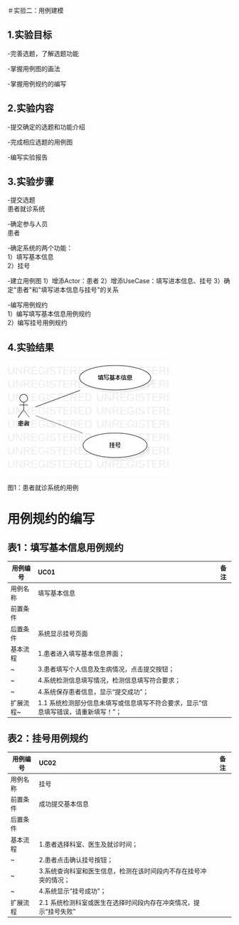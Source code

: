 ＃实验二：用例建模

## 1.实验目标
-完善选题，了解选题功能

-掌握用例图的画法

-掌握用例规约的编写

## 2.实验内容
-提交确定的选题和功能介绍

-完成相应选题的用例图

-编写实验报告

## 3.实验步骤
-提交选题  
患者就诊系统

-确定参与人员  
患者 

-确定系统的两个功能：  
  1）填写基本信息  
  2）挂号
  
-建立用例图
1）增添Actor：患者
2）增添UseCase：填写进本信息、挂号
3）确定"患者"和"填写进本信息与挂号"的关系

-编写用例规约  
  1）编写填写基本信息用例规约   
  2）编写挂号用例规约  

## 4.实验结果

![用例图](./实验二.jpg)

图1：患者就诊系统的用例

# 用例规约的编写




## 表1：填写基本信息用例规约  

用例编号  | UC01 | 备注  
-|:-|-  
用例名称  | 填写基本信息   |   
前置条件  |   | 
后置条件  |  系统显示挂号页面 | 
基本流程  | 1.患者进入填写基本信息界面；  |
~| 3.患者填写个人信息及生病情况，点击提交按钮；   |  
~| 4.系统检测信息填写情况，检测信息填写符合要求；   | 
~| 4.系统保存患者信息，显示“提交成功”；   | 
扩展流程~| 1.1 系统检测部分信息未填写或信息填写不符合要求，显示“信息填写错误，请重新填写！”；  |  


## 表2：挂号用例规约  

用例编号  | UC02 | 备注  
-|:-|-  
用例名称  | 挂号  |   
前置条件  |    成功提交基本信息  |    
后置条件  |      |   
基本流程  | 1.患者选择科室、医生及就诊时间；  |
~| 2.患者点击确认挂号按钮；  |   
~| 3.系统查询科室和医生信息，检测在该时间段内不存在挂号冲突的情况；  |   
~| 4.系统显示“挂号成功”；  | 
扩展流程  | 2.1 系统检测科室或医生在选择时间段内存在冲突情况，提示“挂号失败”  |

